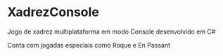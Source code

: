 # XadrezConsole

Jogo de xadrez multiplataforma em modo Console desenvolvido em C#

Conta com jogadas especiais como Roque e En Passant
